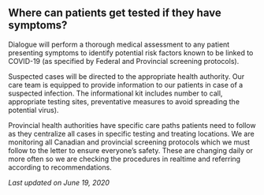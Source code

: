 ## Where can patients get tested if they have symptoms?

Dialogue will perform a thorough medical assessment to any patient presenting symptoms to identify potential risk factors known to be linked to COVID-19 (as specified by Federal and Provincial screening protocols).

Suspected cases will be directed to the appropriate health authority. Our care team is equipped to provide information to our patients in case of a suspected infection. The informational kit includes number to call, appropriate testing sites, preventative measures to avoid spreading the potential virus).

Provincial health authorities have specific care paths patients need to follow as they centralize all cases in specific testing and treating locations. We are monitoring all Canadian and provincial screening protocols which we must follow to the letter to ensure everyone’s safety. These are changing daily or more often so we are checking the procedures in realtime and referring according to recommendations.

_Last updated on June 19, 2020_
